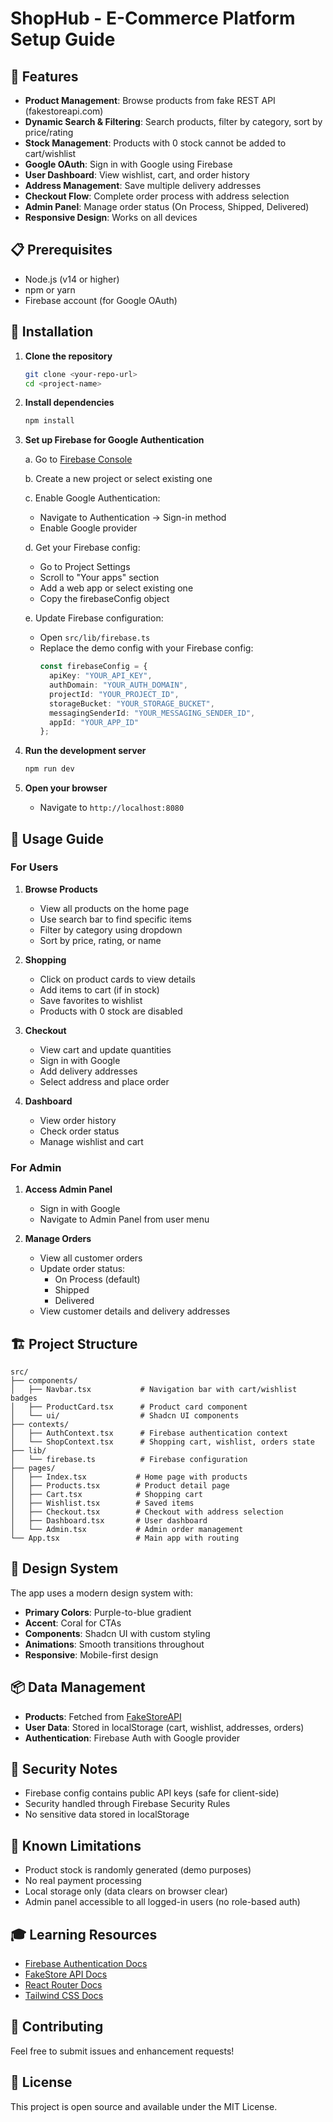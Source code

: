 # ShopHub - E-Commerce Platform Setup Guide

## 🚀 Features

- **Product Management**: Browse products from fake REST API (fakestoreapi.com)
- **Dynamic Search & Filtering**: Search products, filter by category, sort by price/rating
- **Stock Management**: Products with 0 stock cannot be added to cart/wishlist
- **Google OAuth**: Sign in with Google using Firebase
- **User Dashboard**: View wishlist, cart, and order history
- **Address Management**: Save multiple delivery addresses
- **Checkout Flow**: Complete order process with address selection
- **Admin Panel**: Manage order status (On Process, Shipped, Delivered)
- **Responsive Design**: Works on all devices

## 📋 Prerequisites

- Node.js (v14 or higher)
- npm or yarn
- Firebase account (for Google OAuth)

## 🔧 Installation

1. **Clone the repository**
   ```bash
   git clone <your-repo-url>
   cd <project-name>
   ```

2. **Install dependencies**
   ```bash
   npm install
   ```

3. **Set up Firebase for Google Authentication**

   a. Go to [Firebase Console](https://console.firebase.google.com)
   
   b. Create a new project or select existing one
   
   c. Enable Google Authentication:
      - Navigate to Authentication → Sign-in method
      - Enable Google provider
   
   d. Get your Firebase config:
      - Go to Project Settings
      - Scroll to "Your apps" section
      - Add a web app or select existing one
      - Copy the firebaseConfig object
   
   e. Update Firebase configuration:
      - Open `src/lib/firebase.ts`
      - Replace the demo config with your Firebase config:
        ```typescript
        const firebaseConfig = {
          apiKey: "YOUR_API_KEY",
          authDomain: "YOUR_AUTH_DOMAIN",
          projectId: "YOUR_PROJECT_ID",
          storageBucket: "YOUR_STORAGE_BUCKET",
          messagingSenderId: "YOUR_MESSAGING_SENDER_ID",
          appId: "YOUR_APP_ID"
        };
        ```

4. **Run the development server**
   ```bash
   npm run dev
   ```

5. **Open your browser**
   - Navigate to `http://localhost:8080`

## 🎯 Usage Guide

### For Users

1. **Browse Products**
   - View all products on the home page
   - Use search bar to find specific items
   - Filter by category using dropdown
   - Sort by price, rating, or name

2. **Shopping**
   - Click on product cards to view details
   - Add items to cart (if in stock)
   - Save favorites to wishlist
   - Products with 0 stock are disabled

3. **Checkout**
   - View cart and update quantities
   - Sign in with Google
   - Add delivery addresses
   - Select address and place order

4. **Dashboard**
   - View order history
   - Check order status
   - Manage wishlist and cart

### For Admin

1. **Access Admin Panel**
   - Sign in with Google
   - Navigate to Admin Panel from user menu
   
2. **Manage Orders**
   - View all customer orders
   - Update order status:
     - On Process (default)
     - Shipped
     - Delivered
   - View customer details and delivery addresses

## 🏗️ Project Structure

```
src/
├── components/
│   ├── Navbar.tsx           # Navigation bar with cart/wishlist badges
│   ├── ProductCard.tsx      # Product card component
│   └── ui/                  # Shadcn UI components
├── contexts/
│   ├── AuthContext.tsx      # Firebase authentication context
│   └── ShopContext.tsx      # Shopping cart, wishlist, orders state
├── lib/
│   └── firebase.ts          # Firebase configuration
├── pages/
│   ├── Index.tsx           # Home page with products
│   ├── Products.tsx        # Product detail page
│   ├── Cart.tsx            # Shopping cart
│   ├── Wishlist.tsx        # Saved items
│   ├── Checkout.tsx        # Checkout with address selection
│   ├── Dashboard.tsx       # User dashboard
│   └── Admin.tsx           # Admin order management
└── App.tsx                 # Main app with routing
```

## 🎨 Design System

The app uses a modern design system with:
- **Primary Colors**: Purple-to-blue gradient
- **Accent**: Coral for CTAs
- **Components**: Shadcn UI with custom styling
- **Animations**: Smooth transitions throughout
- **Responsive**: Mobile-first design

## 📦 Data Management

- **Products**: Fetched from [FakeStoreAPI](https://fakestoreapi.com)
- **User Data**: Stored in localStorage (cart, wishlist, addresses, orders)
- **Authentication**: Firebase Auth with Google provider

## 🔐 Security Notes

- Firebase config contains public API keys (safe for client-side)
- Security handled through Firebase Security Rules
- No sensitive data stored in localStorage

## 🚧 Known Limitations

- Product stock is randomly generated (demo purposes)
- No real payment processing
- Local storage only (data clears on browser clear)
- Admin panel accessible to all logged-in users (no role-based auth)

## 🎓 Learning Resources

- [Firebase Authentication Docs](https://firebase.google.com/docs/auth)
- [FakeStore API Docs](https://fakestoreapi.com/docs)
- [React Router Docs](https://reactrouter.com)
- [Tailwind CSS Docs](https://tailwindcss.com)

## 🤝 Contributing

Feel free to submit issues and enhancement requests!

## 📄 License

This project is open source and available under the MIT License.
